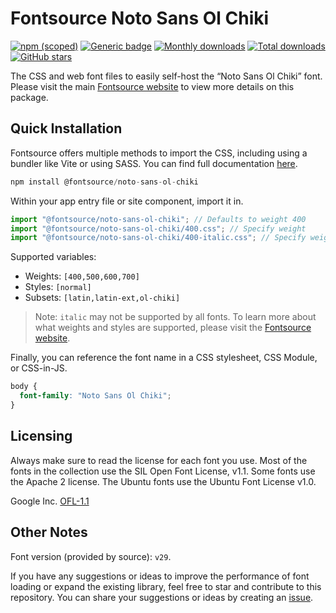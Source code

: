 # Fontsource Noto Sans Ol Chiki

[![npm (scoped)](https://img.shields.io/npm/v/@fontsource/noto-sans-ol-chiki?color=brightgreen)](https://www.npmjs.com/package/@fontsource/noto-sans-ol-chiki) [![Generic badge](https://img.shields.io/badge/fontsource-passing-brightgreen)](https://github.com/fontsource/fontsource) [![Monthly downloads](https://badgen.net/npm/dm/@fontsource/noto-sans-ol-chiki)](https://github.com/fontsource/fontsource) [![Total downloads](https://badgen.net/npm/dt/@fontsource/noto-sans-ol-chiki)](https://github.com/fontsource/fontsource) [![GitHub stars](https://img.shields.io/github/stars/fontsource/fontsource.svg?style=social&label=Star)](https://github.com/fontsource/fontsource/stargazers)

The CSS and web font files to easily self-host the “Noto Sans Ol Chiki” font. Please visit the main [Fontsource website](https://fontsource.org/fonts/noto-sans-ol-chiki) to view more details on this package.

## Quick Installation

Fontsource offers multiple methods to import the CSS, including using a bundler like Vite or using SASS. You can find full documentation [here](https://fontsource.org/docs/getting-started/introduction).

```javascript
npm install @fontsource/noto-sans-ol-chiki
```

Within your app entry file or site component, import it in.

```javascript
import "@fontsource/noto-sans-ol-chiki"; // Defaults to weight 400
import "@fontsource/noto-sans-ol-chiki/400.css"; // Specify weight
import "@fontsource/noto-sans-ol-chiki/400-italic.css"; // Specify weight and style
```

Supported variables:
- Weights: `[400,500,600,700]`
- Styles: `[normal]`
- Subsets: `[latin,latin-ext,ol-chiki]`

> Note: `italic` may not be supported by all fonts. To learn more about what weights and styles are supported, please visit the [Fontsource website](https://fontsource.org/fonts/noto-sans-ol-chiki).

Finally, you can reference the font name in a CSS stylesheet, CSS Module, or CSS-in-JS.

```css
body {
  font-family: "Noto Sans Ol Chiki";
}
```

## Licensing
Always make sure to read the license for each font you use. Most of the fonts in the collection use the SIL Open Font License, v1.1. Some fonts use the Apache 2 license. The Ubuntu fonts use the Ubuntu Font License v1.0.

Google Inc.
[OFL-1.1](http://scripts.sil.org/OFL)

## Other Notes
Font version (provided by source): `v29`.

If you have any suggestions or ideas to improve the performance of font loading or expand the existing library, feel free to star and contribute to this repository. You can share your suggestions or ideas by creating an [issue](https://github.com/fontsource/fontsource/issues).